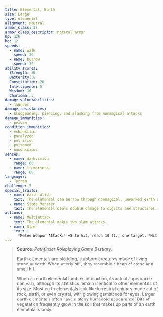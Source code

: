 ```yaml
---
title: Elemental, Earth
size: Large
type: elemental
alignment: neutral
armor_class: 17
armor_class_descriptor: natural armor
hp: 126
hd: 12
speeds:
  - name: walk
    speed: 30
  - name: burrow
    speed: 30
ability_scores:
  Strength: 20
  Dexterity: 8
  Constitution: 20
  Intelligence: 5
  Wisdom: 10
  Charisma: 5
damage_vulnerabilities:
  - thunder
damage_resistances:
  - bludgeoning, piercing, and slashing from nonmagical attacks
damage_immunities:
  - poison
condition_immunities:
  - exhaustion
  - paralyzed
  - petrified
  - poisoned
  - unconscious
senses:
  - name: darkvision
    range: 60
  - name: tremorsense
    range: 60
languages:
  - Terran
challenge: 5
special_traits:
  - name: Earth Glide
    text: The elemental can burrow through nonmagical, unworked earth and stone. While doing so, the elemental doesn't disturb the material it moves through.
  - name: Siege Monster
    text: The elemental deals double damage to objects and structures.
actions:
  - name: Multiattack
    text: The elemental makes two slam attacks.
  - name: Slam
    text: |
      *Melee Weapon Attack:* +8 to hit, reach 10 ft., one target. *Hit:* 14 (2d8 + 5) bludgeoning damage.
---
```


> **Source:** *Pathfinder Roleplaying Game Bestiary*.
>
> Earth elementals are plodding, stubborn creatures made of living stone or earth. When utterly still, they resemble a heap of stone or a small hill.
>
> When an earth elemental lumbers into action, its actual appearance can vary, although its statistics remain identical to other elementals of its size. Most earth elementals look like terrestrial animals made out of rock, earth, or even crystal, with glowing gemstones for eyes. Larger earth elementals often have a stony humanoid appearance. Bits of vegetation frequently grow in the soil that makes up parts of an earth elemental's body.
